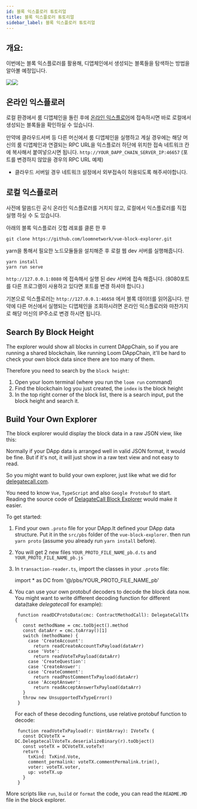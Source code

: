 ```yaml
---
id: 블록 익스플로러 튜토리얼
title: 블록 익스플로러 튜토리얼
sidebar_label: 블록 익스플로러 튜토리얼
---
```

## 개요:

이번에는 블록 익스플로러를 활용해, 디앱체인에서 생성되는 블록들을 탐색하는 방법을 알아볼 예정입니다.

![](/developers/img/block_explorer.png)![](/developers/img/block_explorer_details.png)

## 온라인 익스플로러

로컬 환경에서 룸 디앱체인을 돌린 후에 [온라인 익스플로어](https://blockexplorer.loomx.io)에 접속하시면 바로 로컬에서 생성되는 블록들을 확인하실 수 있습니다.

만약에 클라우드서버 등 다른 머신에서 룸 디앱체인을 실행하고 계실 경우에는 해당 머신의 룸 디앱체인과 연결되는 RPC URL을 익스플로러 하단에 위치한 접속 네트워크 칸에 복사해서 붙여넣으시면 됩니다. `http://YOUR_DAPP_CHAIN_SERVER_IP:46657` (포트를 변경하지 않았을 경우의 RPC URL 예제)

+ 클라우드 서버일 경우 네트워크 설정에서 외부접속이 허용되도록 해주셔야합니다.

## 로컬 익스플로러

사전에 말씀드린 공식 온라인 익스플로러를 거치지 않고, 로컬에서 익스플로러를 직접 실행 하실 수 도 있습니다.

아래의 블록 익스플로러 깃헙 레포를 클론 한 후

    git clone https://github.com/loomnetwork/vue-block-explorer.git
    

yarn을 통해서 필요한 노드모듈들을 설치해준 후 로컬 웹 dev 서버를 실행해줍니다.

    yarn install
    yarn run serve
    

`http://127.0.0.1:8080` 에 접속해서 실행 된 dev 서버에 접속 해줍니다. (8080포트를 다른 프로그램이 사용하고 있다면 포트를 변경 하셔야 합니다.)

기본으로 익스플로러는 `http://127.0.0.1:46658` 에서 블록 데이터를 읽어옵니다. 만약에 다른 머신에서 실행되는 디앱체인을 조회하시려면 온라인 익스플로러와 마찬가지로 해당 머신의 IP주소로 변경 하시면 됩니다.

## Search By Block Height

The explorer would show all blocks in current DAppChain, so if you are running a shared blockchain, like running Loom DAppChain, it'll be hard to check your own block data since there are too many of them.

Therefore you need to search by the `block height`:

1. Open your loom terminal (where you run the `loom run` command)
2. Find the blockchain log you just created, the `index` is the block height
3. In the top right corner of the block list, there is a search input, put the block height and search it.

## Build Your Own Explorer

The block explorer would display the block data in a raw JSON view, like this:

Normally if your DApp data is arranged well in valid JSON format, it would be fine. But if it's not, it will just show in a raw text view and not easy to read.

So you might want to build your own explorer, just like what we did for [delegatecall.com](http://blockchain.delegatecall.com).

You need to know `Vue`, `TypeScript` and also `Google Protobuf` to start. Reading the source code of [DelagateCall Block Explorer](https://github.com/loomnetwork/vue-block-explorer/tree/dc-2) would make it easier.

To get started:

1. Find your own `.proto` file for your DApp.It defined your DApp data structure. Put it in the `src/pbs` folder of the `vue-block-explorer`. then run `yarn proto` (assume you already run `yarn install` before).
2. You will get 2 new files `YOUR_PROTO_FILE_NAME_pb.d.ts` and `YOUR_PROTO_FILE_NAME_pb.js`
3. In `transaction-reader.ts`, import the classes in your `.proto` file:

    import * as DC from '@/pbs/YOUR_PROTO_FILE_NAME_pb'
    

1. You can use your own protobuf decoders to decode the block data now. You might want to write different decoding function for different data(take *delegatecall* for example):
    
        function readDCProtoData(cmc: ContractMethodCall): DelegateCallTx {
          const methodName = cmc.toObject().method
          const dataArr = cmc.toArray()[1]
          switch (methodName) {
            case 'CreateAccount':
              return readCreateAccountTxPayload(dataArr)
            case 'Vote':
              return readVoteTxPayload(dataArr)
            case 'CreateQuestion':
            case 'CreateAnswer':
            case 'CreateComment':
              return readPostCommentTxPayload(dataArr)
            case 'AcceptAnswer':
              return readAcceptAnswerTxPayload(dataArr)
          }
          throw new UnsupportedTxTypeError()
        }
        
    
    For each of these decoding functions, use relative protobuf function to decode:
    
        function readVoteTxPayload(r: Uint8Array): IVoteTx {
          const DCVoteTX = DC.DelegatecallVoteTx.deserializeBinary(r).toObject()
          const voteTX = DCVoteTX.voteTx!
          return {
            txKind: TxKind.Vote,
            comment_permalink: voteTX.commentPermalink.trim(),
            voter: voteTX.voter,
            up: voteTX.up
          }
        }
        

More scripts like `run`, `build` or `format` the code, you can read the `README.MD` file in the block explorer.